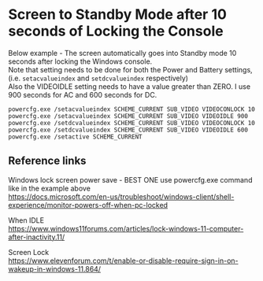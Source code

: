 # Screen to Standby Mode after 10 seconds of Locking the Console
Below example - The screen automatically goes into Standby mode 10 seconds after locking the Windows console.<br>
Note that setting needs to be done for both the Power and Battery settings, (i.e. `setacvalueindex` and `setdcvalueindex` respectively)<br>
Also the VIDEOIDLE setting needs to have a value greater than ZERO. I use 900 seconds for AC and 600 seconds for DC.

```
powercfg.exe /setacvalueindex SCHEME_CURRENT SUB_VIDEO VIDEOCONLOCK 10
powercfg.exe /setacvalueindex SCHEME_CURRENT SUB_VIDEO VIDEOIDLE 900
powercfg.exe /setdcvalueindex SCHEME_CURRENT SUB_VIDEO VIDEOCONLOCK 10
powercfg.exe /setdcvalueindex SCHEME_CURRENT SUB_VIDEO VIDEOIDLE 600
powercfg.exe /setactive SCHEME_CURRENT
```
## Reference links
Windows lock screen power save - BEST ONE use powercfg.exe command like in the example above<br>
https://docs.microsoft.com/en-us/troubleshoot/windows-client/shell-experience/monitor-powers-off-when-pc-locked

When IDLE<br>
https://www.windows11forums.com/articles/lock-windows-11-computer-after-inactivity.11/

Screen Lock<br>
https://www.elevenforum.com/t/enable-or-disable-require-sign-in-on-wakeup-in-windows-11.864/
